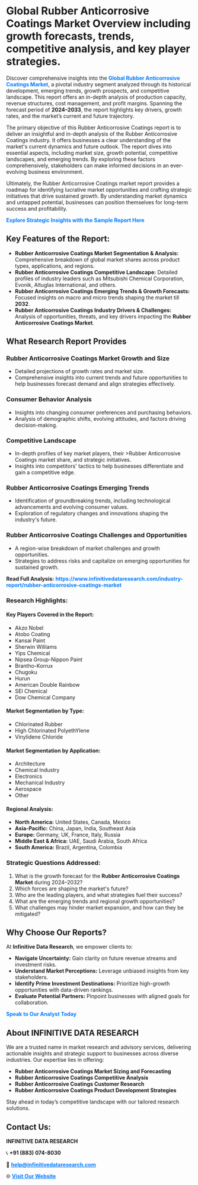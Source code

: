 <h1>Global Rubber Anticorrosive Coatings Market Overview including growth forecasts, trends, competitive analysis, and key player strategies.</h1>
<p>
Discover comprehensive insights into the 
<a href="https://www.infinitivedataresearch.com/industry-report/rubber-anticorrosive-coatings-market" rel="dofollow" style="color: #007BFF; text-decoration: none;"><strong>Global Rubber Anticorrosive Coatings Market</strong></a>, a pivotal industry segment analyzed through its historical development, emerging trends, growth prospects, and competitive landscape. This report offers an in-depth analysis of production capacity, revenue structures, cost management, and profit margins. Spanning the forecast period of <strong>2024–2033</strong>, the report highlights key drivers, growth rates, and the market’s current and future trajectory.
</p>
<p>
The primary objective of this Rubber Anticorrosive Coatings report is to deliver an insightful and in-depth analysis of the Rubber Anticorrosive Coatings industry. It offers businesses a clear understanding of the market's current dynamics and future outlook. The report dives into essential aspects, including market size, growth potential, competitive landscapes, and emerging trends. By exploring these factors comprehensively, stakeholders can make informed decisions in an ever-evolving business environment.
</p>
<p>
Ultimately, the Rubber Anticorrosive Coatings market report provides a roadmap for identifying lucrative market opportunities and crafting strategic initiatives that drive sustained growth. By understanding market dynamics and untapped potential, businesses can position themselves for long-term success and profitability.
</p>
<p>
<a href="https://www.infinitivedataresearch.com/request-sample/reportId=105815" style="color: #007BFF; text-decoration: none;"><strong>Explore Strategic Insights with the Sample Report Here</strong></a>
</p>

<h2>Key Features of the Report:</h2>
<ul>
<li><strong>Rubber Anticorrosive Coatings Market Segmentation & Analysis:</strong> Comprehensive breakdown of global market shares across product types, applications, and regions.</li>
<li><strong>Rubber Anticorrosive Coatings Competitive Landscape:</strong> Detailed profiles of industry leaders such as Mitsubishi Chemical Corporation, Evonik, Altuglas International, and others.</li>
<li><strong>Rubber Anticorrosive Coatings Emerging Trends & Growth Forecasts:</strong> Focused insights on macro and micro trends shaping the market till <strong>2032</strong>.</li>
<li><strong>Rubber Anticorrosive Coatings Industry Drivers & Challenges:</strong> Analysis of opportunities, threats, and key drivers impacting the <strong>Rubber Anticorrosive Coatings Market</strong>.</li>
</ul>

<h2>What Research Report Provides</h2>
<h3>Rubber Anticorrosive Coatings Market Growth and Size</h3>
<ul>
<li>Detailed projections of growth rates and market size.</li>
<li>Comprehensive insights into current trends and future opportunities to help businesses forecast demand and align strategies effectively.</li>
</ul>

<h3>Consumer Behavior Analysis</h3>
<ul>
<li>Insights into changing consumer preferences and purchasing behaviors.</li>
<li>Analysis of demographic shifts, evolving attitudes, and factors driving decision-making.</li>
</ul>

<h3>Competitive Landscape</h3>
<ul>
<li>In-depth profiles of key market players, their >Rubber Anticorrosive Coatings market share, and strategic initiatives.</li>
<li>Insights into competitors' tactics to help businesses differentiate and gain a competitive edge.</li>
</ul>

<h3>Rubber Anticorrosive Coatings Emerging Trends</h3>
<ul>
<li>Identification of groundbreaking trends, including technological advancements and evolving consumer values.</li>
<li>Exploration of regulatory changes and innovations shaping the industry's future.</li>
</ul>

<h3>Rubber Anticorrosive Coatings Challenges and Opportunities</h3>
<ul>
<li>A region-wise breakdown of market challenges and growth opportunities.</li>
<li>Strategies to address risks and capitalize on emerging opportunities for sustained growth.</li>
</ul>
<p><strong>Read Full Analysis:</strong> <a href="https://www.infinitivedataresearch.com/industry-report/rubber-anticorrosive-coatings-market" rel="dofollow" style="color: #007BFF; text-decoration: none;"><strong>https://www.infinitivedataresearch.com/industry-report/rubber-anticorrosive-coatings-market</strong></a></p>
<h3>Research Highlights:</h3>
<h4>Key Players Covered in the Report:</h4>
<ul><li>Akzo Nobel</li><li>Atobo Coating</li><li>Kansai Paint</li><li>Sherwin Williams</li><li>Yips Chemical</li><li>Nipsea Group-Nippon Paint</li><li>Brantho-Korrux</li><li>Chugoku</li><li>Hurun</li><li>American Double Rainbow</li><li>SEI Chemical</li><li>Dow Chemical Company</li></ul>
<h4>Market Segmentation by Type:</h4>
<ul><li>Chlorinated Rubber</li><li>High Chlorinated PolyethYlene</li><li>Vinylidene Chloride</li></ul>
<h4>Market Segmentation by Application:</h4>
<ul><li>Architecture</li><li>Chemical Industry</li><li>Electronics</li><li>Mechanical Industry</li><li>Aerospace</li><li>Other</li></ul>

<h4>Regional Analysis:</h4>
<ul>
<li><strong>North America:</strong> United States, Canada, Mexico</li>
<li><strong>Asia-Pacific:</strong> China, Japan, India, Southeast Asia</li>
<li><strong>Europe:</strong> Germany, UK, France, Italy, Russia</li>
<li><strong>Middle East & Africa:</strong> UAE, Saudi Arabia, South Africa</li>
<li><strong>South America:</strong> Brazil, Argentina, Colombia</li>
</ul>

<h3>Strategic Questions Addressed:</h3>
<ol>
<li>What is the growth forecast for the <strong>Rubber Anticorrosive Coatings Market</strong> during 2024–2032?</li>
<li>Which forces are shaping the market's future?</li>
<li>Who are the leading players, and what strategies fuel their success?</li>
<li>What are the emerging trends and regional growth opportunities?</li>
<li>What challenges may hinder market expansion, and how can they be mitigated?</li>
</ol>

<h2>Why Choose Our Reports?</h2>
<p>At <strong>Infinitive Data Research</strong>, we empower clients to:</p>
<ul>
<li><strong>Navigate Uncertainty:</strong> Gain clarity on future revenue streams and investment risks.</li>
<li><strong>Understand Market Perceptions:</strong> Leverage unbiased insights from key stakeholders.</li>
<li><strong>Identify Prime Investment Destinations:</strong> Prioritize high-growth opportunities with data-driven rankings.</li>
<li><strong>Evaluate Potential Partners:</strong> Pinpoint businesses with aligned goals for collaboration.</li>
</ul>
<p><a href="https://www.infinitivedataresearch.com/industry-report/rubber-anticorrosive-coatings-market" rel="dofollow" style="color: #007BFF; text-decoration: none;"><strong>Speak to Our Analyst Today</strong></a></p>

<h2>About INFINITIVE DATA RESEARCH</h2>
<p>We are a trusted name in market research and advisory services, delivering actionable insights and strategic support to businesses across diverse industries. Our expertise lies in offering:</p>
<ul>
<li><strong>Rubber Anticorrosive Coatings Market Sizing and Forecasting</strong></li>
<li><strong>Rubber Anticorrosive Coatings Competitive Analysis</strong></li>
<li><strong>Rubber Anticorrosive Coatings Customer Research</strong></li>
<li><strong>Rubber Anticorrosive Coatings Product Development Strategies</strong></li>
</ul>
<p>Stay ahead in today’s competitive landscape with our tailored research solutions.</p>

<h2>Contact Us:</h2>
<p><strong>INFINITIVE DATA RESEARCH</strong></p>
<p>📞 <strong>+91 (883) 074-8030</strong></p>
<p>📧 <strong><a href="mailto:help@infinitivedataresearch.com" style="color: #007BFF;">help@infinitivedataresearch.com</a></strong></p>
<p>🌐 <strong><a href="https://www.infinitivedataresearch.com" rel="dofollow" style="color: #007BFF;">Visit Our Website</a></strong></p>